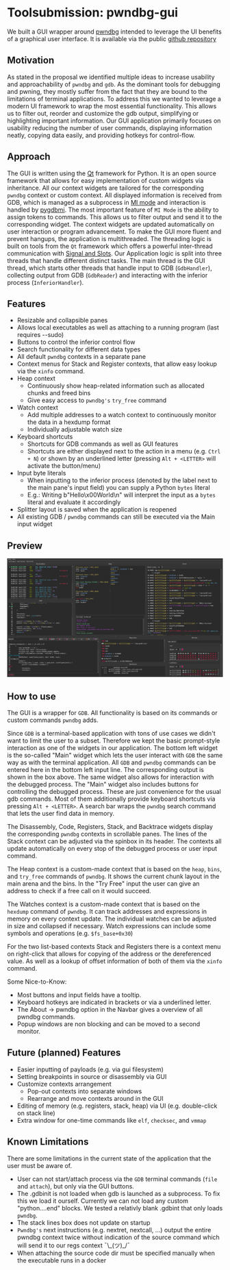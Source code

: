 # Toolsubmission: pwndbg-gui

We built a GUI wrapper around [pwndbg](https://github.com/pwndbg/pwndbg) intended to leverage the UI benefits of a graphical user interface. It is available via the public [github repository](https://github.com/AlEscher/pwndbg-gui)


## Motivation

As stated in the proposal we identified multiple ideas to increase usability and approachability of `pwndbg` and `gdb`. As the dominant tools for debugging and pwning, they mostly suffer from the fact that they are bound to the limitations of terminal applications. To address this we wanted to leverage a modern UI framework to wrap the most essential functionality. This allows us to filter out, reorder and customize the gdb output, simplifying or highlighting important information. Our GUI application primarily focuses on usability reducing the number of user commands, displaying information neatly, copying data easily, and providing hotkeys for control-flow.    


## Approach

The GUI is written using the [Qt](https://doc.qt.io/qtforpython-6/) framework for Python. It is an open source framework that allows for easy implementation of custom widgets via inheritance. All our context widgets are tailored for the corresponding `pwndbg` context or custom context. 
All displayed information is received from GDB, which is managed as a subprocess in [MI mode](https://ftp.gnu.org/old-gnu/Manuals/gdb/html_chapter/gdb_22.html) and interaction is handled by [pygdbmi](https://pypi.org/project/pygdbmi/). The most important feature of `MI Mode` is the ability to assign tokens to commands. This allows us to filter output and send it to the corresponding widget. The context widgets are updated automatically on user interaction or program advancement.
To make the GUI more fluent and prevent hangups, the application is multithreaded. The threading logic is built on tools from the `Qt` framework which offers a powerful inter-thread communication with [Signal and Slots](https://doc.qt.io/qt-6/signalsandslots.html).
Our Application logic is split into three threads that handle different distinct tasks.
The main thread is the GUI thread, which starts other threads that handle input to GDB (`GdbHandler`), collecting output from GDB (`GdbReader`) and interacting with the inferior process (`InferiorHandler`).


## Features

- Resizable and collapsible panes
- Allows local executables as well as attaching to a running program (last requires --sudo)
- Buttons to control the inferior control flow
- Search functionality for different data types
- All default `pwndbg` contexts in a separate pane
- Context menus for Stack and Register contexts, that allow easy lookup via the `xinfo` command.
- Heap context
  - Continuously show heap-related information such as allocated chunks and freed bins
  - Give easy access to `pwndbg's` `try_free` command
- Watch context
  - Add multiple addresses to a watch context to continuously monitor the data in a hexdump format
  - Individually adjustable watch size 
- Keyboard shortcuts
  - Shortcuts for GDB commands as well as GUI features
  - Shortcuts are either displayed next to the action in a menu (e.g. `Ctrl + N`) or shown by an underlined letter (pressing `Alt + <LETTER>` will activate the button/menu)
- Input byte literals
  - When inputting to the inferior process (denoted by the label next to the main pane's input field) you can supply a Python `bytes` literal
  - E.g.: Writing b"Hello\x00World\n" will interpret the input as a `bytes` literal and evaluate it accordingly
- Splitter layout is saved when the application is reopened
- All existing GDB / `pwndbg` commands can still be executed via the Main input widget

## Preview

![Overview Running](./screenshots/OverviewRunning.png)


## How to use
The GUI is a wrapper for `GDB`. All functionality is based on its commands or custom commands `pwndbg` adds.

Since `GDB` is a terminal-based application with tons of use cases we didn't want to limit the user to a subset. Therefore we kept the basic prompt-style interaction as one of the widgets in our application. The bottom left widget is the so-called "Main" widget which lets the user interact with `GDB` the same way as with the terminal application. All `GDB` and `pwndbg` commands can be entered here in the bottom left input line. The corresponding output is shown in the box above. The same widget also allows for interaction with the debugged process. The "Main" widget also includes buttons for controlling the debugged process. These are just convenience for the usual gdb commands. Most of them additionally provide keyboard shortcuts via pressing `Alt + <LETTER>`. A search bar wraps the `pwndbg` search command that lets the user find data in memory.

The Disassembly, Code, Registers, Stack, and Backtrace widgets display the corresponding `pwndbg` contexts in scrollable panes. The lines of the Stack context can be adjusted via the spinbox in its header. The contexts all update automatically on every stop of the debugged process or user input command.

The Heap context is a custom-made context that is based on the `heap`, `bins`, and `try_free` commands of `pwndbg`. It shows the current chunk layout in the main arena and the bins. In the "Try Free" input the user can give an address to check if a free call on it would succeed.

The Watches context is a custom-made context that is based on the `hexdump` command of `pwndbg`. It can track addresses and expressions in memory on every context update. The individual watches can be adjusted in size and collapsed if necessary. Watch expressions can include some symbols and operations (e.g. `$fs_base+0x30`)

For the two list-based contexts Stack and Registers there is a context menu on right-click that allows for copying of the address or the dereferenced value. As well as a lookup of offset information of both of them via the `xinfo` command.

Some Nice-to-Know:
- Most buttons and input fields have a tooltip. 
- Keyboard hotkeys are indicated in brackets or via a underlined letter. 
- The About -> pwndbg option in the Navbar gives a overview of all pwndbg commands. 
- Popup windows are non blocking and can be moved to a second monitor.

## Future (planned) Features
- Easier inputting of payloads (e.g. via gui filesystem)
- Setting breakpoints in source or disassembly via GUI
- Customize contexts arrangement
  - Pop-out contexts into separate windows
  - Rearrange and move contexts around in the GUI
- Editing of memory (e.g. registers, stack, heap) via UI (e.g. double-click on stack line)
- Extra window for one-time commands like `elf`, `checksec`, and `vmmap`


## Known Limitations
There are some limitations in the current state of the application that the user must be aware of. 
- User can not start/attach process via the `GDB` terminal commands (`file` and `attach`), but only via the GUI buttons. 
- The .gdbinit is not loaded when gdb is launched as a subprocess. To fix this we load it ourself. Currently we can not load any custom
"python....end" blocks. We tested a relativly blank .gdbint that only loads `pwndbg`.
- The stack lines box does not update on startup
- `Pwndbg's` next instructions (e.g. nextret, nextcall, ...) output the entire pwndbg context twice without indication of the source command which will send it to our regs context  ¯\\\_(ツ)\_/¯
- When attaching the source code dir must be specified manually when the executable runs in a docker

